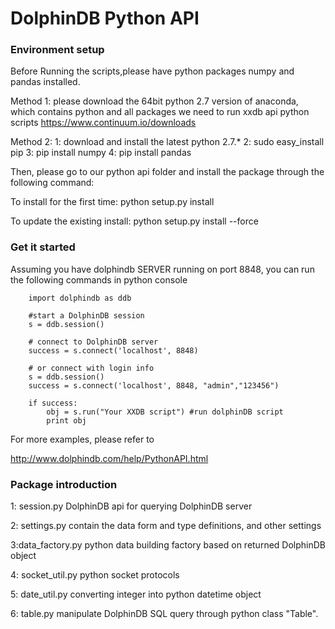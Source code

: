 # DolphinDB Python API


### Environment setup

Before Running the scripts,please have python packages numpy and pandas installed.

Method 1:
please download the 64bit python 2.7 version of anaconda, which contains python and all packages we need to run xxdb api python scripts
https://www.continuum.io/downloads


Method 2:
1: download and install the latest python 2.7.*
2: sudo easy_install pip
3: pip install numpy
4: pip install pandas


Then, please go to our python api folder and install the package through the following command:

To install for the first time:
    python setup.py install

To update the existing install:
    python setup.py install --force


### Get it started

Assuming you have dolphindb SERVER running on port 8848, you can run the following commands in python console

```
    import dolphindb as ddb
    
    #start a DolphinDB session
    s = ddb.session() 
    
    # connect to DolphinDB server
    success = s.connect('localhost', 8848)
    
    # or connect with login info
    s = ddb.session() 
    success = s.connect('localhost', 8848, "admin","123456") 
    
    if success:
        obj = s.run("Your XXDB script") #run dolphinDB script
        print obj
```

For more examples, please refer to

http://www.dolphindb.com/help/PythonAPI.html

###  Package introduction

1: session.py 
DolphinDB api for querying DolphinDB server

2: settings.py
contain the data form and type definitions, and other settings

3:data_factory.py
python data building factory based on returned DolphinDB object

4: socket_util.py
python socket protocols

5: date_util.py
converting integer into python datetime object

6: table.py
manipulate DolphinDB SQL query through python class "Table".
